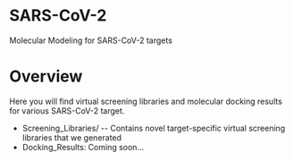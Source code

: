 # SARS-CoV-2
Molecular Modeling for SARS-CoV-2 targets

# Overview
Here you will find virtual screening libraries and molecular docking results for various SARS-CoV-2 target.
* Screening_Libraries/ -- Contains novel target-specific virtual screening libraries that we generated
* Docking_Results: Coming soon...



